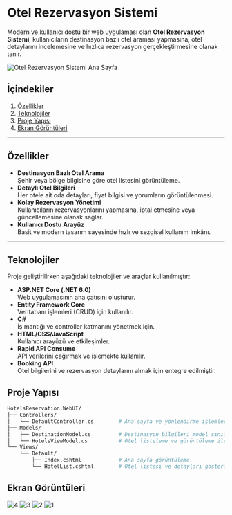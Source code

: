# Otel Rezervasyon Sistemi

Modern ve kullanıcı dostu bir web uygulaması olan **Otel Rezervasyon Sistemi**, kullanıcıların destinasyon bazlı otel araması yapmasına, otel detaylarını incelemesine ve hızlıca rezervasyon gerçekleştirmesine olanak tanır.

![Otel Rezervasyon Sistemi Ana Sayfa](https://github.com/user-attachments/assets/fec64383-9e64-4525-b1a0-92933c7ec7ea)

## İçindekiler
1. [Özellikler](#özellikler)
2. [Teknolojiler](#teknolojiler)
3. [Proje Yapısı](#proje-yapısı)
4. [Ekran Görüntüleri](#ekran-görüntüleri)



---

## Özellikler
- **Destinasyon Bazlı Otel Arama**  
  Şehir veya bölge bilgisine göre otel listesini görüntüleme.
- **Detaylı Otel Bilgileri**  
  Her otele ait oda detayları, fiyat bilgisi ve yorumların görüntülenmesi.
- **Kolay Rezervasyon Yönetimi**  
  Kullanıcıların rezervasyonlarını yapmasına, iptal etmesine veya güncellemesine olanak sağlar.
- **Kullanıcı Dostu Arayüz**  
  Basit ve modern tasarım sayesinde hızlı ve sezgisel kullanım imkânı.

---

## Teknolojiler
Proje geliştirilirken aşağıdaki teknolojiler ve araçlar kullanılmıştır:

- **ASP.NET Core (.NET 6.0)**  
  Web uygulamasının ana çatısını oluşturur.
- **Entity Framework Core**  
  Veritabanı işlemleri (CRUD) için kullanılır.
- **C#**  
  İş mantığı ve controller katmanını yönetmek için.
- **HTML/CSS/JavaScript**  
  Kullanıcı arayüzü ve etkileşimler.
- **Rapid API Consume**  
  API verilerini çağırmak ve işlemekte kullanılır.
- **Booking API**  
  Otel bilgilerini ve rezervasyon detaylarını almak için entegre edilmiştir.

## Proje Yapısı
```bash
HotelsReservation.WebUI/
├── Controllers/
│   └── DefaultController.cs        # Ana sayfa ve yönlendirme işlemlerini yönetir.
├── Models/
│   ├── DestinationModel.cs         # Destinasyon bilgileri model sınıfı.
│   └── HotelsViewModel.cs          # Otel listeleme ve görüntüleme ile ilgili model sınıfı.
└── Views/
    └── Default/
        ├── Index.cshtml            # Ana sayfa görüntüleme.
        └── HotelList.cshtml        # Otel listesi ve detayları gösterimi.

```
## Ekran Görüntüleri

![4](https://github.com/user-attachments/assets/fec64383-9e64-4525-b1a0-92933c7ec7ea)
![3](https://github.com/user-attachments/assets/477a3754-75af-4796-9063-35d7b623e22e)
![2](https://github.com/user-attachments/assets/c4f1576b-d9ee-4bae-9009-e16138c366b5)
![1](https://github.com/user-attachments/assets/28bcf3fa-0d34-4c86-93c5-ff86ca0c4312) 





